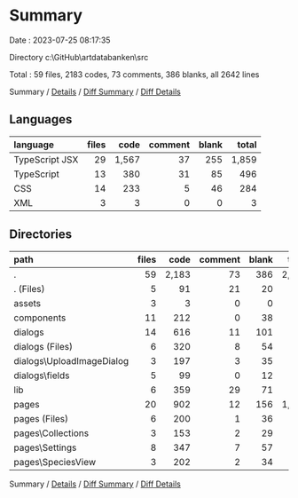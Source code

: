 # Summary

Date : 2023-07-25 08:17:35

Directory c:\\GitHub\\artdatabanken\\src

Total : 59 files,  2183 codes, 73 comments, 386 blanks, all 2642 lines

Summary / [Details](details.md) / [Diff Summary](diff.md) / [Diff Details](diff-details.md)

## Languages
| language | files | code | comment | blank | total |
| :--- | ---: | ---: | ---: | ---: | ---: |
| TypeScript JSX | 29 | 1,567 | 37 | 255 | 1,859 |
| TypeScript | 13 | 380 | 31 | 85 | 496 |
| CSS | 14 | 233 | 5 | 46 | 284 |
| XML | 3 | 3 | 0 | 0 | 3 |

## Directories
| path | files | code | comment | blank | total |
| :--- | ---: | ---: | ---: | ---: | ---: |
| . | 59 | 2,183 | 73 | 386 | 2,642 |
| . (Files) | 5 | 91 | 21 | 20 | 132 |
| assets | 3 | 3 | 0 | 0 | 3 |
| components | 11 | 212 | 0 | 38 | 250 |
| dialogs | 14 | 616 | 11 | 101 | 728 |
| dialogs (Files) | 6 | 320 | 8 | 54 | 382 |
| dialogs\\UploadImageDialog | 3 | 197 | 3 | 35 | 235 |
| dialogs\\fields | 5 | 99 | 0 | 12 | 111 |
| lib | 6 | 359 | 29 | 71 | 459 |
| pages | 20 | 902 | 12 | 156 | 1,070 |
| pages (Files) | 6 | 200 | 1 | 36 | 237 |
| pages\\Collections | 3 | 153 | 2 | 29 | 184 |
| pages\\Settings | 8 | 347 | 7 | 57 | 411 |
| pages\\SpeciesView | 3 | 202 | 2 | 34 | 238 |

Summary / [Details](details.md) / [Diff Summary](diff.md) / [Diff Details](diff-details.md)